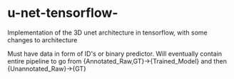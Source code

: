 # u-net-tensorflow-
Implementation of the 3D unet architecture in tensorflow, with some changes to architecture


Must have data in form of ID's or binary predictor. Will eventually contain entire pipeline to go 
from {Annotated_Raw,GT}->{Trained_Model} and then {Unannotated_Raw}->{GT}
